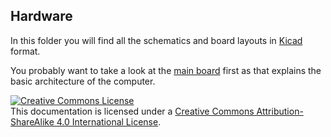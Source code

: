 ## Hardware

In this folder you will find all the schematics and board layouts in [Kicad](https://www.kicad.org/) format.

You probably want to take a look at the [main board](cpu_backplane/) first as that explains the basic architecture of the computer.


<a rel="license" href="http://creativecommons.org/licenses/by-sa/4.0/"><img alt="Creative Commons License" style="border-width:0" src="https://i.creativecommons.org/l/by-sa/4.0/88x31.png" /></a><br />This documentation is licensed under a <a rel="license" href="http://creativecommons.org/licenses/by-sa/4.0/">Creative Commons Attribution-ShareAlike 4.0 International License</a>.